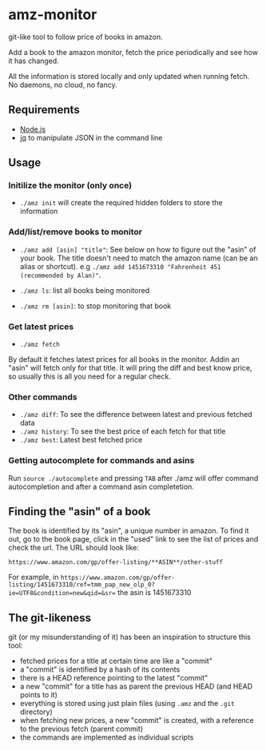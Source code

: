 # amz-monitor
git-like tool to follow price of books in amazon.

Add a book to the amazon monitor, fetch the price periodically and see how it has changed.

All the information is stored locally and only updated when running fetch. No daemons, no cloud, no fancy.

## Requirements
- [Node.js](https://nodejs.org/en/) 
- [jq](https://stedolan.github.io/jq/) to manipulate JSON in the command line

## Usage

### Initilize the monitor (only once)
- `./amz init` will create the required hidden folders to store the information

### Add/list/remove books to monitor
- `./amz add [asin] "title"`: See below on how to figure out the "asin" of your book. The title doesn't need to match the amazon name (can be an alias or shortcut). e.g `./amz add 1451673310 "Fahrenheit 451 (recommended by Alan)"`.

- `./amz ls`: list all books being monitored

- `./amz rm [asin]`: to stop monitoring that book

### Get latest prices
- `./amz fetch`

By default it fetches latest prices for all books in the monitor. Addin an "asin" will fetch only for that title. It will pring the diff and best know price, so usually this is all you need for a regular check.

### Other commands
- `./amz diff`: To see the difference between latest and previous fetched data
- `./amz history`: To see the best price of each fetch for that title
- `./amz best`: Latest best fetched price

### Getting autocomplete for commands and asins
Run `source ./autocomplete` and pressing `TAB` after ./amz will offer command autocompletion and after a command asin completetion.

## Finding the "asin" of a book
The book is identified by its "asin", a unique number in amazon. To find it out, go to the book page, click in the "used" link to see the list of prices and check the url. The URL should look like:

`https://www.amazon.com/gp/offer-listing/**ASIN**/other-stuff`

For example, in
`https://www.amazon.com/gp/offer-listing/1451673310/ref=tmm_pap_new_olp_0?ie=UTF8&condition=new&qid=&sr=`
the asin is 1451673310

## The git-likeness
git (or my misunderstanding of it) has been an inspiration to structure this tool:
- fetched prices for a title at certain time are like a "commit"
- a "commit" is identified by a hash of its contents
- there is a HEAD reference pointing to the latest "commit"
- a new "commit" for a title has as parent the previous HEAD (and HEAD points to it)
- everything is stored using just plain files (using `.amz` and the `.git` directory)
- when fetching new prices, a new "commit" is created, with a reference to the previous fetch (parent commit)
- the commands are implemented as individual scripts

